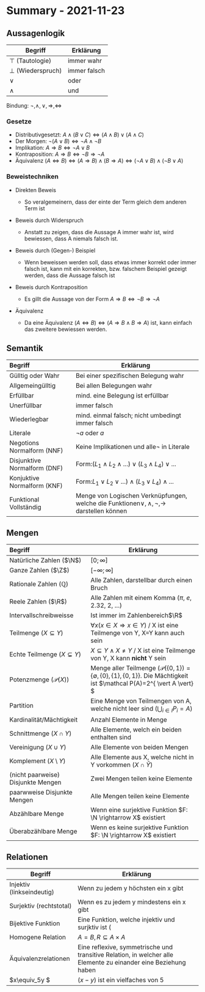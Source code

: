 # Summary - 2021-11-23

## Aussagenlogik

| Begriff               | Erklärung    |
| --------------------- | ------------ |
| $\top$ (Tautologie)   | immer wahr   |
| $\bot$ (Wiederspruch) | immer falsch |
| $\vee$                | oder         |
| $\wedge$              | und          |

Bindung: $\neg, \wedge, \vee, \Rightarrow, \Leftrightarrow$

### Gesetze

* Distributivgesetzt:
  $A \wedge (B \vee C) \Leftrightarrow (A \wedge B) \vee (A \wedge C)$
* Der Morgen:
  $\neg(A\vee B) \Leftrightarrow \neg A \wedge \neg B$
* Implikation:
  $A \Rightarrow B \Leftrightarrow \neg A \vee B$
* Kontraposition:
  $A \Rightarrow B \Leftrightarrow \neg B \Rightarrow \neg A$
* Äquivalenz
  $(A \Leftrightarrow B) \Leftrightarrow (A \Rightarrow B) \wedge (B \Rightarrow A) \Leftrightarrow (\neg A \vee B) \wedge (\neg B \vee A)$

### Beweistechniken

* Direkten Beweis
  
  * So veralgemeinern, dass der einte der Term gleich dem anderen Term ist

* Beweis durch Widerspruch
  
  * Anstatt zu zeigen, dass die Aussage A immer wahr ist, wird bewiessen, dass A niemals falsch ist.
- Beweis durch (Gegen-) Beispiel
  
  - Wenn beweissen werden soll, dass etwas immer korrekt oder immer falsch ist, kann mit ein korrekten, bzw. falschem Beispiel gezeigt werden, dass die Aussage falsch ist 

- Beweis durch Kontraposition
  
  - Es gillt die Aussage von der Form $A \Rightarrow B \Leftrightarrow \neg B \Rightarrow \neg A$

- Äquivalenz
  
  - Da eine Äquivalenz $(A \Leftrightarrow B) \Leftrightarrow (A \Rightarrow B \wedge B \Rightarrow A)$ ist, kann einfach das zweitere bewiessen werden.

## Semantik

| Begriff                      | Erklärung                                                                                                   |
|:---------------------------- | ----------------------------------------------------------------------------------------------------------- |
| Gülltig oder Wahr            | Bei einer spezifischen Belegung wahr                                                                        |
| Allgemeingülltig             | Bei allen Belegungen wahr                                                                                   |
| Erfüllbar                    | mind. eine Belegung ist erfüllbar                                                                           |
| Unerfüllbar                  | immer falsch                                                                                                |
| Wiederlegbar                 | mind. einmal falsch; nicht umbedingt immer falsch                                                           |
| Literale                     | $\neg a \text{ oder } a$                                                                                    |
| Negotions Normalform (NNF)   | Keine Implikationen und alle$\neg$ in Literale                                                              |
| Disjunktive Normalform (DNF) | Form:$(L_1 \wedge L_2 \wedge ...)\vee (L_3 \wedge L_4) \vee ...$                                            |
| Konjuktive Normalform (KNF)  | Form:$L_1 \vee L_2 \vee ...) \wedge (L_3 \vee L_4)\wedge ...$                                               |
| Funktional Vollständig       | Menge von Logischen Verknüpfungen, welche die Funktionen$\vee, \wedge, \neg, \rightarrow$ darstellen können |

## Mengen

| Begriff                            | Erklärung                                                                                                                                     |
|:---------------------------------- | --------------------------------------------------------------------------------------------------------------------------------------------- |
| Natürliche Zahlen ($\N$)           | $[0; \infty]$                                                                                                                                 |
| Ganze Zahlen ($\Z$)                | $[-\infty;\infty]$                                                                                                                            |
| Rationale Zahlen ($\mathbb Q$)     | Alle Zahlen, darstellbar durch einen Bruch                                                                                                    |
| Reele Zahlen ($\R$)                | Alle Zahlen mit einem Komma ($\pi$, $e$, 2.32, 2, ...)                                                                                        |
| Intervallschreibweisse             | Ist immer im Zahlenbereich$\R$                                                                                                                |
| Teilmenge ($X \subseteq Y$)        | $\forall x (x \in X \Rightarrow x \in Y)$ / X ist eine Teilmenge von Y, X=Y kann auch sein                                                    |
| Echte Teilmenge ($X \subsetneq Y$) | $X \subseteq Y \wedge X \neq Y$ / X ist eine Teilmenge von Y, X kann **nicht** Y sein                                                         |
| Potenzmenge ($\mathcal P(X)$)      | Menge aller Teilmenge ($\mathcal P(\{0, 1\})=\{\emptyset, \{0\}, \{1\}, \{0, 1\} \}$. Die Mächtigkeit ist $\mathcal P(A)=2^{ \vert A \vert} $ |
| Partition                          | Eine Menge von Teilmengen von A, welche nicht leer sind ($\bigcup_{i\in I}P_i=A$)                                                             |
| Kardinalität/Mächtigkeit           | Anzahl Elemente in Menge                                                                                                                      |
| Schnittmenge ($X \cap Y$)          | Alle Elemente, welch ein beiden enthalten sind                                                                                                |
| Vereinigung ($X \cup Y$)           | Alle Elemente von beiden Mengen                                                                                                               |
| Komplement ($X\setminus Y)$        | Alle Elemente aus X, welche nicht in Y vorkommen ($X \cap \bar Y$)                                                                            |
| (nicht paarweise) Disjunkte Mengen | Zwei Mengen teilen keine Elemente                                                                                                             |
| paarwweise Disjunkte Mengen        | Alle Mengen teilen keine Elemente                                                                                                             |
| Abzählbare Menge                   | Wenn eine surjektive Funktion $F: \N \rightarrow X$ existiert                                                                                 |
| Überabzählbare Menge               | Wenn es keine surjektive Funktion $F: \N \rightarrow X$ existiert                                                                             |

## Relationen

| Begriff                   | Erklärung                                                                                                       |
| ------------------------- | --------------------------------------------------------------------------------------------------------------- |
| Injektiv (linkseindeutig) | Wenn zu jedem y höchsten ein x gibt                                                                             |
| Surjektiv (rechtstotal)   | Wenn es zu jedem y mindestens ein x gibt                                                                        |
| Bijektive Funktion        | Eine Funktion, welche injektiv und surjktiv ist (                                                               |
| Homogene Relation         | $A=B, R\subseteq A\times A$                                                                                     |
| Äquivalenzrelationen      | Eine reflexive, symmetrische und transitive Relation, in welcher alle Elemente zu einander eine Beziehung haben |
| $x\equiv_5y $             | $(x - y) \text{ ist ein vielfaches von 5}$                                                                      |
